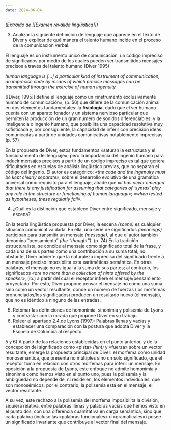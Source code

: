 ```yaml
---
date: 2024-06-04
---
```

_(Extraído de [[Examen reválida lingüística]])_

3) Analizar la siguiente definición de lenguaje que aparece en el texto de Diver y explicar de qué manera el talento humano incide en el proceso de la comunicación verbal:

El lenguaje es un instrumento único de comunicación, un código impreciso de significados por medio de los cuales pueden ser transmitidos mensajes precisos a través del talento humano (Diver 1995)

_human language is […] a particular kind of instrument of communication, an imprecise code by means of which precise messages can be transmitted through the exercise of human ingenuity_

[[Diver, 1995]] define el lenguaje como un «instrumento exclusivamente humano de comunicación», (p. 56) que difiere de la comunicación animal en dos elementos fundamentales: la **fisiología**, dado que el ser humano cuenta con un aparato fonador y un sistema nervioso particular que permiten la producción de un gran número de sonidos diferenciables; y la inteligencia o ingenio humano, que posibilita una capacidad resolutiva muy sofisticada y, por consiguiente, la capacidad de inferir con precisión ideas comunicadas a partir de unidades comunicativas notablemente imprecisas. (p. 57)

En la propuesta de Diver, estos fundamentos «saturan la estructura y el funcionamiento del lenguaje»; pero la importancia del ingenio humano para inducir mensajes precisos a partir de un código impreciso es tal que genera dificultades en escuelas de análisis lingüístico previas, que no separan el código del ingenio. El autor es categórico: _«the code and the ingenuity must be kept clearly separate»_; sobre el desarrollo evolutivo de una gramática universal como requisito para el lenguaje, añade que _«it has never emerged that there is any justification for assuming that categories of ‘syntax’ play any role in the structure or functioning of human language»_; _«when tested as hypotheses, these regularly fail»_.

4) ¿Cuál es la distinción que establece Diver entre significado, mensaje y escena?

En la teoría lingüística propuesta por Diver, la escena _(scene)_ es cualquier situación comunicativa dada. En ella, una serie de significados _(meanings)_ participan para transmitir un mensaje _(message)_, al que el autor también denomina “pensamiento” _(the “thought”)_. (p. 74) En la tradición estructuralista, se concibe al mensaje como significado total de la frase, y cada una de sus partes como una contribución a su suma total; no obstante, Diver advierte que la naturaleza imprecisa del significado frente a un mensaje preciso imposibilita esta «aritmética» semántica. En otras palabras, el mensaje no es igual a la suma de sus partes; al contrario, los significados _«are no more than a collection of hints offered by the speaker»_, (ib.) a partir del cual el receptor infiere el mensaje/pensamiento proyectado. Por esto, Diver propone pensar el mensaje no como una suma sino como un vector resultante, donde un número de fuerzas (los morfemas pronunciados/los significados) producen un resultado nuevo (el mensaje), que no es idéntico a ninguno de las entradas.

5) Retomar las definiciones de homonimia, sinonimia y polisemia de Lyons y contrastar con la mirada que propone Diver en su trabajo.
6) Releer el apartado 2.4.de Lyons (1997): Palabras llenas y vacías y establecer una comparación con la postura que adopta Diver y la Escuela de Columbia al respecto.

5 y 6) A partir de las relaciones establecidas en el punto anterior, y de la concepción del significado como «pista» _(hint)_ y «fuerza» sobre un vector resultante, emerge la propuesta principal de Diver: el morfema como unidad monosemántica, que presenta no múltiples sino un solo significado, que el receptor toma en relación con otros morfemas para inferir un mensaje. En oposición a la propuesta de Lyons, este enfoque no admite homonimia y sinonimia como hemos visto en el punto uno, pues la polisemia y la ambigüedad no depende de, ni reside en, los elementos individuales, que son monosémicos; por el contrario, la polisemia está en el mensaje, el vector resultante.

A su vez, este rechazo a la polisemia del morfema imposibilita la división, siquiera relativa, entre palabras llenas y palabras vacías que hemos visto en el punto dos, con una diferencia cuantitativa en carga semántica, sino que cada palabra (incluso las «palabras funcionales» o «gramaticales») posee un significado invariante que contribuye al vector final del mensaje.